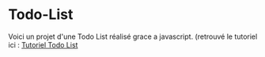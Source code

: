# Todo-List

Voici un projet d'une Todo List réalisé grace a javascript. (retrouvé le tutoriel ici : [Tutoriel Todo List](https://www.youtube.com/watch?v=dlaFyjYUZ1c)
